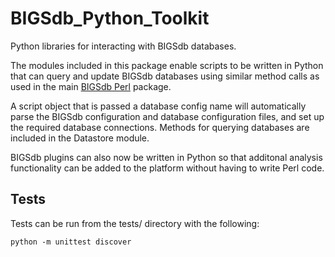 # BIGSdb_Python_Toolkit
Python libraries for interacting with BIGSdb databases.

The modules included in this package enable scripts to be written in Python
that can query and update BIGSdb databases using similar method calls as used
in the main [BIGSdb Perl](https://github.com/kjolley/BIGSdb) package.

A script object that is passed a database config name will automatically parse
the BIGSdb configuration and database configuration files, and set up the 
required database connections. Methods for querying databases are included in
the Datastore module.

BIGSdb plugins can also now be written in Python so that additonal analysis
functionality can be added to the platform without having to write Perl code.

## Tests
Tests can be run from the tests/ directory with the following:

```
python -m unittest discover
```